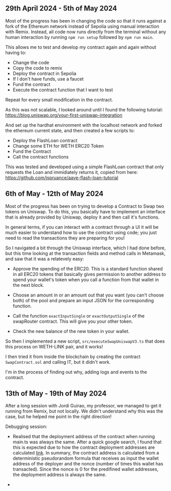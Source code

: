 ## 29th April 2024 - 5th of May 2024

Most of the progress has been in changing the code so that it runs against a fork of the Ethereum network instead of Sepolia using manual interaction with Remix. Instead, all code now runs directly from the terminal without any human interaction by running `npm run setup` followed by `npm run main`.

This allows me to test and develop my contract again and again without having to:
- Change the code
- Copy the code to remix
- Deploy the contract in Sepolia
- If I don't have funds, use a faucet
- Fund the contract
- Execute the contract function that I want to test

Repeat for every small modification in the contract.

As this was not scalable, I looked around until I found the following tutorial:
https://blog.uniswap.org/your-first-uniswap-integration

And set up the hardhat environment with the localhost network and forked the ethereum current state, and then created a few scripts to:

- Deploy the FlashLoan contract
- Change some ETH for WETH ERC20 Token
- Fund the Contract
- Call the contract functions

This was tested and developed using a simple FlashLoan contract that only requests the Loan and immidiately returns it, copied from here:
https://github.com/jspruance/aave-flash-loan-tutorial

## 6th of May - 12th of May 2024

Most of the progress has been on trying to develop a Contract to Swap two tokens on Uniswap. To do this, you basically have to
implement an interface that is already provided by Uniswap, deploy it and then call it's functions.

In general terms, if you can interact with a contract through a UI it will be much easier to understand how to use the contract
using code; you just need to read the transactions they are preparing for you!

So I navigated a bit through the Uniswap interface, which I had done before, but this time looking at the transaction fields and
method calls in Metamask, and saw that it was a relatevely easy:

- Approve the spending of the ERC20. This is a standard function shared in all ERC20 tokens that basically gives permission to another
address to spend your wallet's token when you call a function from that wallet in the next block.

- Choose an amount in or an amount out that you want (you can't choose both) of the pool and prepare an input JSON for the corresponding function.

- Call the function `exactInputSingle` or `exactOutputSingle` of the swapRouter contract. This will give you your other token.

- Check the new balance of the new token in your wallet.


So then I implemented a new script, `src/executeSwapUniswapV3.ts` that does this process on WETH-LINK pair, and it works!

I then tried it from inside the blockchain by creating the contract `SwapContract.sol` and calling IT, but it didn't work.

I'm in the process of finding out why, adding logs and events to the contract.

## 13th of May - 19th of May 2024

After a long session with Jordi Guirao, my professor, we managed to get it running from Remix, but not locally. We didn't understand why this was the case, but he helped me point in the right direction!

Debugging session:
- Realised that the deployment address of the contract when running main.ts was always the same. After a quick google search, I found that this is
expected due to how the contract deployment addresses are calculated [link](https://ethereum.stackexchange.com/questions/17927/how-to-deploy-smart-contract-in-predefined-contract-address-in-private-ethereum). In summary, the contract address is calculated from a deterministic pseudorandom formula that receives as input the wallet address of the deployer and the nonce (number of times this wallet has transacted). Since the nonce is 0 for the predifined wallet addresses, the deployment address is always the same.

-










